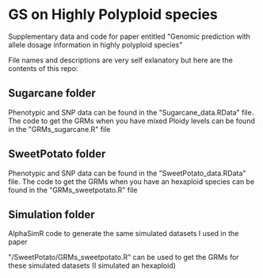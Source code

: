 # GS on Highly Polyploid species

Supplementary data and code for paper entitled "Genomic prediction with allele dosage information in highly polyploid species"

File names and descriptions are very self exlanatory but here are the contents of this repo:

## Sugarcane folder

Phenotypic and SNP data can be found in the "Sugarcane_data.RData" file.
The code to get the GRMs when you have mixed Ploidy levels can be found in the "GRMs_sugarcane.R" file

## SweetPotato folder

Phenotypic and SNP data can be found in the "SweetPotato_data.RData" file.
The code to get the GRMs when you have an hexaploid species can be found in the "GRMs_sweetpotato.R" file

## Simulation folder

AlphaSimR code to generate the same simulated datasets I used in the paper 

"/SweetPotato/GRMs_sweetpotato.R" can be used to get the GRMs for these simulated datasets (I simulated an hexaploid)

